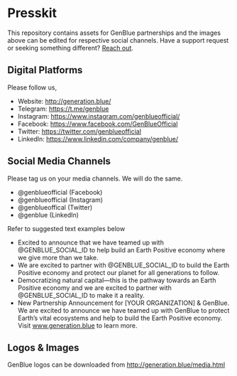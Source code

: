# Presskit 
This repository contains assets for GenBlue partnerships and the images above can be edited for respective social channels.
Have a support request or seeking something different? [Reach out](https://github.com/genblue/presskit/issues).

## Digital Platforms

Please follow us, 
* Website: http://generation.blue/
* Telegram: https://t.me/genblue
* Instagram: https://www.instagram.com/genblueofficial/
* Facebook: https://www.facebook.com/GenBlueOfficial
* Twitter: https://twitter.com/genblueofficial 
* LinkedIn: https://www.linkedin.com/company/genblue/

## Social Media Channels

Please tag us on your media channels. We will do the same.
* @genblueofficial (Facebook)
* @genblueofficial (Instagram)
* @genblueoffical (Twitter)
* @genblue (LinkedIn)

Refer to suggested text examples below
* Excited to announce that we have teamed up with @GENBLUE_SOCIAL_ID to help build an Earth Positive economy where we give more than we take. 
* We are excited to partner with @GENBLUE_SOCIAL_ID to build the Earth Positive economy and protect our planet for all generations to follow.
* Democratizing natural capital—this is the pathway towards an Earth Positive economy and we are excited to partner with @GENBLUE_SOCIAL_ID to make it a reality.
* New Partnership Announcement for [YOUR ORGANIZATION] & GenBlue. We are excited to announce we have teamed up with GenBlue to protect Earth’s vital ecosystems and help to build the Earth Positive economy. Visit www.generation.blue to learn more.

## Logos & Images
GenBlue logos can be downloaded from http://generation.blue/media.html
